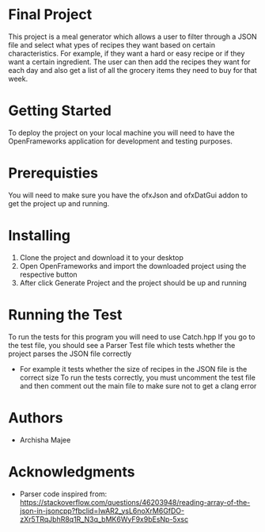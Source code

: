 # Final Project
This project is a meal generator which allows a user to filter through a JSON file and select what ypes of recipes they want based on certain characteristics. For example, if they want a hard or easy recipe or if they want a certain ingredient. The user can then add the recipes they want for each day and also get a list of all the grocery items they need to buy for that week. 

# Getting Started 
To deploy the project on your local machine you will need to have the OpenFrameworks application for development and testing purposes. 

# Prerequisties 
You will need to make sure you have the ofxJson and ofxDatGui addon to get the project up and running. 

# Installing 
1. Clone the project and download it to your desktop 
2. Open OpenFrameworks and import the downloaded project using the respective button
3. After click Generate Project and the project should be up and running 

# Running the Test 
To run the tests for this program you will need to use Catch.hpp 
If you go to the test file, you should see a Parser Test file which tests whether the project parses the JSON file correctly 
- For example it tests whether the size of recipes in the JSON file is the correct size 
To run the tests correctly, you must uncomment the test file and then comment out the main file to make sure not to get a clang error 
 
# Authors 
- Archisha Majee 

# Acknowledgments 
-  Parser code inspired from: https://stackoverflow.com/questions/46203948/reading-array-of-the-json-in-jsoncpp?fbclid=IwAR2_ysL6noXrM6GfDO-zXr5TRqJbhR8q1R_N3q_bMK6WyF9x9bEsNp-5xsc 

